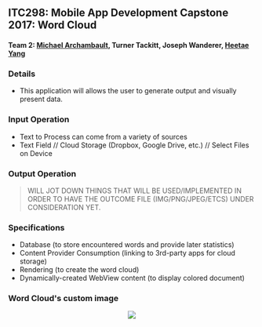 ## ITC298: Mobile App Development Capstone 2017: Word Cloud 
#### Team 2: [Michael Archambault](https://github.com/mikearchie), Turner Tackitt, Joseph Wanderer, [Heetae Yang](https://github.com/heetaey)

### Details
- This application will allows the user to generate output and visually present data.

### Input Operation
- Text to Process can come from a variety of sources
- Text Field // Cloud Storage (Dropbox, Google Drive, etc.) // Select Files on Device

### Output Operation
> WILL JOT DOWN THINGS THAT WILL BE USED/IMPLEMENTED IN ORDER TO HAVE THE OUTCOME FILE (IMG/PNG/JPEG/ETCS)
> UNDER CONSIDERATION YET.

### Specifications
* Database (to store encountered words and provide later statistics)
* Content Provider Consumption (linking to 3rd-party apps for cloud storage)
* Rendering (to create the word cloud)
* Dynamically-created WebView content (to display colored document)

### Word Cloud's custom image
<p align="center">
  <img src="https://user-images.githubusercontent.com/22667520/28812952-06927bcc-764c-11e7-8362-695783845d66.png"/>
</p>
